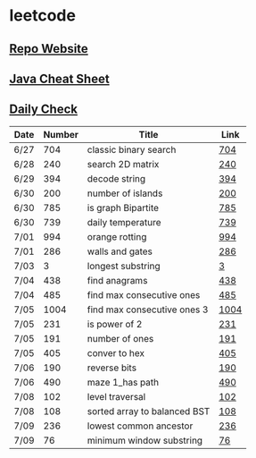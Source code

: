 # leetcode

## [Repo Website](https://simonzhang0428.github.io/leetcode/)
## [Java Cheat Sheet](https://github.com/simonzhang0428/leetcode/blob/main/CheatSheet.pdf)
## [Daily Check](https://github.com/simonzhang0428/leetcode/blob/main/DailyCheck.pdf)

| Date          | Number        |  Title                        |  Link
| -----------   | -----------   | -----------                   | ----------- |
| 6/27          | 704           | classic binary search         | [704](https://github.com/simonzhang0428/leetcode/blob/main/BinarySearch704.java)
| 6/28          | 240           | search 2D matrix              | [240](https://github.com/simonzhang0428/leetcode/blob/main/SearchMatrix240.java)
| 6/29          | 394           | decode string                 | [394](https://github.com/simonzhang0428/leetcode/blob/main/DecodeString394.java)
| 6/30          | 200           | number of islands             | [200](https://github.com/simonzhang0428/leetcode/blob/main/NumIslands200.java)
| 6/30          | 785           | is graph Bipartite            | [785](https://github.com/simonzhang0428/leetcode/blob/main/IsBipartite785.java)
| 6/30          | 739           | daily temperature             | [739](https://github.com/simonzhang0428/leetcode/blob/main/DailyTemperatures739.java)
| 7/01          | 994           | orange rotting                | [994](https://github.com/simonzhang0428/leetcode/blob/main/OrangeRotton994.java)
| 7/01          | 286           | walls and gates               | [286](https://github.com/simonzhang0428/leetcode/blob/main/WallAndGate286.java)
| 7/03          | 3             | longest substring             | [3](https://github.com/simonzhang0428/leetcode/blob/main/LengthOfLongestSubstring3.java)
| 7/04          | 438           | find anagrams                 | [438](https://github.com/simonzhang0428/leetcode/blob/main/FindAnagrams438.java)
| 7/04          | 485           | find max consecutive ones     | [485](https://github.com/simonzhang0428/leetcode/blob/main/FindMaxConsecutiveOnes485.java)
| 7/05          | 1004          | find max consecutive ones 3   | [1004](https://github.com/simonzhang0428/leetcode/blob/main/LongestOnes1004.java)
| 7/05          | 231           | is power of 2                 | [231](https://github.com/simonzhang0428/leetcode/blob/main/IsPowerOfTwo231.java)
| 7/05          | 191           | number of ones                | [191](https://github.com/simonzhang0428/leetcode/blob/main/NumberOfOnes191.java)
| 7/05          | 405           | conver to hex                 | [405](https://github.com/simonzhang0428/leetcode/blob/main/ToHex405.java)
| 7/06          | 190           | reverse bits                  | [190](https://github.com/simonzhang0428/leetcode/blob/main/ReverseBits190.java)
| 7/06          | 490           | maze 1_has path               | [490](https://github.com/simonzhang0428/leetcode/blob/main/Maze490.java)
| 7/08          | 102           | level traversal               | [102](https://github.com/simonzhang0428/leetcode/blob/main/LevelOrder102.java)
| 7/08          | 108           | sorted array to balanced BST  | [108](https://github.com/simonzhang0428/leetcode/blob/main/SortedArrayToBST108.java)
| 7/09          | 236           | lowest common ancestor        | [236](https://github.com/simonzhang0428/leetcode/blob/main/LCA236.java)
| 7/09          | 76            | minimum window substring      | [76](https://github.com/simonzhang0428/leetcode/blob/main/MinimumWindowSubstring76.java)
